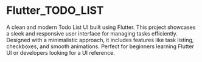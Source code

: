 # Flutter_TODO_LIST
A clean and modern Todo List UI built using Flutter. This project showcases a sleek and responsive user interface for managing tasks efficiently. Designed with a minimalistic approach, it includes features like task listing, checkboxes, and smooth animations. Perfect for beginners learning Flutter UI or developers looking for a UI reference.
